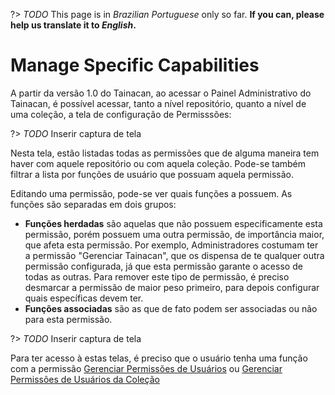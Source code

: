 ?> _TODO_  This page is in *Brazilian Portuguese* only so far. **If you can, please help us translate it to *English*.**

# Manage Specific Capabilities

A partir da versão 1.0 do Tainacan, ao acessar o Painel Administrativo do Tainacan, é possível acessar, tanto a nível repositório, quanto a nível de uma coleção, a tela de configuração de Permisssões:

?> _TODO_ Inserir captura de tela

Nesta tela, estão listadas todas as permissões que de alguma maneira tem haver com aquele repositório ou com aquela coleção. Pode-se também filtrar a lista por funções de usuário que possuam aquela permissão.

Editando uma permissão, pode-se ver quais funções a possuem. As funções são separadas em dois grupos: 
 * **Funções herdadas** são aquelas que não possuem especificamente esta permissão, porém possuem uma outra permissão, de importância maior, que afeta esta permissão. Por exemplo, Administradores costumam ter a permissão "Gerenciar Tainacan", que os dispensa de te qualquer outra permissão configurada, já que esta permissão garante o acesso de todas as outras. Para remover este tipo de permissão, é preciso desmarcar a permissão de maior peso primeiro, para depois configurar quais específicas devem ter.
 * **Funções associadas** são as que de fato podem ser associadas ou não para esta permissão.

?> _TODO_ Inserir captura de tela

Para ter acesso à estas telas, é preciso que o usuário tenha uma função com a permissão [Gerenciar Permissões de Usuários](capabilities#repositório-em-geral) ou [Gerenciar Permissões de Usuários da Coleção](capabilities#coleção)